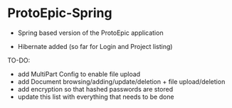 # ProtoEpic-Spring

- Spring based version of the ProtoEpic application

- Hibernate added (so far for Login and Project listing)

TO-DO:
- add MultiPart Config to enable file upload
- add Document browsing/adding/update/deletion + file upload/deletion
- add encryption so that hashed passwords are stored
- update this list with everything that needs to be done

